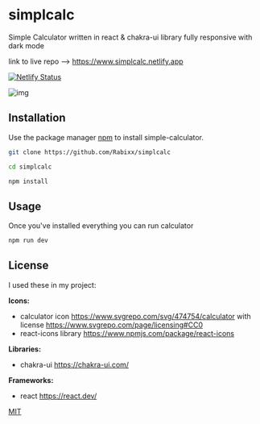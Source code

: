 # simplcalc

Simple Calculator written in react & chakra-ui library fully responsive with dark mode

link to live repo --> https://www.simplcalc.netlify.app

[![Netlify Status](https://api.netlify.com/api/v1/badges/8e524d56-ba3c-4459-ae68-c02421c4754b/deploy-status)](https://app.netlify.com/sites/simplcalc/deploys)

![img](https://cdn.discordapp.com/attachments/729018837533720667/1097116661959635025/screen1.jpg)
## Installation

Use the package manager [npm](https://www.npmjs.com/) to install simple-calculator.

```bash
git clone https://github.com/Rabixx/simplcalc

cd simplcalc

npm install

```

## Usage

Once you've installed everything you can run calculator

```bash
npm run dev
```

## License

I used these in my project:

**Icons:**

- calculator icon https://www.svgrepo.com/svg/474754/calculator with license
  https://www.svgrepo.com/page/licensing#CC0
- react-icons library https://www.npmjs.com/package/react-icons

**Libraries:**

- chakra-ui https://chakra-ui.com/

**Frameworks:**

- react https://react.dev/

[MIT](https://choosealicense.com/licenses/mit/)
